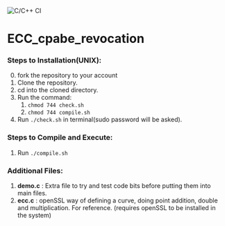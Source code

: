 ![C/C++ CI](https://github.com/rjsu26/ECC_cpabe_revocation/workflows/C/C++%20CI/badge.svg)
# ECC_cpabe_revocation
<!-- ---------------------------------------------------- -->

### Steps to Installation(UNIX):
0. fork the repository to your account
1. Clone the repository.
2. cd into the cloned directory.
3. Run the command: 
      1. `chmod 744 check.sh`
      2. `chmod 744 compile.sh`
4.  Run `./check.sh` in terminal(sudo password will be asked).

### Steps to Compile and Execute:
1. Run `./compile.sh` 

### Additional Files:
1. **demo.c** : Extra file to try and test code bits before putting them into main files. 
2. **ecc.c** : openSSL way of defining a curve, doing point addition, double and multiplication. For reference. (requires openSSL to be installed in the system) 